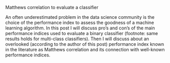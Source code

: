 Matthews correlation to evaluate a classifier

An often underestimated problem in the data science community is the choice of the performance index to assess the goodness of a machine learning algorithm. In this post I will discuss pro’s and con’s of the main performance indices used to evaluate a binary classifier (footnote: same results holds for multi-class classifiers). Then I will discuss about an overlooked (according to the author of this post) performance index known in the literature as Matthews correlation and its connection with well-known performance indices.

